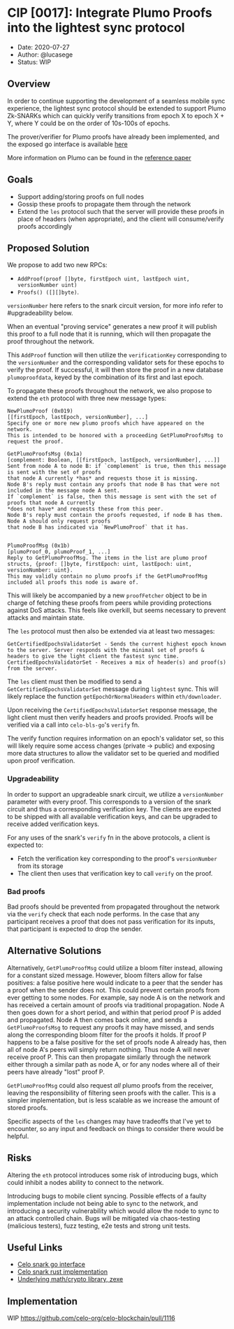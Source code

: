 
# CIP [0017]: Integrate Plumo Proofs into the lightest sync protocol

- Date: 2020-07-27
- Author: @lucasege
- Status: WIP

## Overview

In order to continue supporting the development of a seamless mobile sync experience, the lightest sync protocol should be extended to support Plumo Zk-SNARKs which can quickly verify transitions from epoch X to epoch X + Y, where Y could be on the order of 10s-100s of epochs.

The prover/verifier for Plumo proofs have already been implemented, and the exposed go interface is available [here](https://github.com/celo-org/celo-bls-go)

More information on Plumo can be found in the [reference paper](https://docs.zkproof.org/pages/standards/accepted-workshop3/proposal-plumo_celolightclient.pdf)

## Goals

- Support adding/storing proofs on full nodes
- Gossip these proofs to propagate them through the network
- Extend the `les` protocol such that the server will provide these proofs in place of headers (when appropriate), and the client will consume/verify proofs accordingly

## Proposed Solution

We propose to add two new RPCs: 
* `AddProof(proof []byte, firstEpoch uint, lastEpoch uint, versionNumber uint)`
* `Proofs() ([][]byte)`.

`versionNumber` here refers to the snark circuit version, for more info refer to #upgradeability below.

When an eventual "proving service" generates a new proof it will publish this proof to a full node that it is running, which will then propagate the proof throughout the network.

This `AddProof` function will then utilize the `verificationKey` corresponding to the `versionNumber` and the corresponding validator sets for these epochs to verify the proof. If successful, it will then store the proof in a new database `plumoproofdata`, keyed by the combination of its first and last epoch. 

To propagate these proofs throughout the network, we also propose to extend the `eth` protocol with three new message types: 
```
NewPlumoProof (0x019)
[[firstEpoch, lastEpoch, versionNumber], ...]
Specify one or more new plumo proofs which have appeared on the network.
This is intended to be honored with a proceeding GetPlumoProofsMsg to request the proof.

GetPlumoProofsMsg (0x1a)
[complement: Boolean, [[firstEpoch, lastEpoch, versionNumber], ...]]
Sent from node A to node B: if `complement` is true, then this message is sent with the set of proofs
that node A currently *has* and requests those it is missing.
Node B's reply must contain any proofs that node B has that were not included in the message node A sent.
If `complement` is false, then this message is sent with the set of proofs that node A currently
*does not have* and requests these from this peer.
Node B's reply must contain the proofs requested, if node B has them. Node A should only request proofs
that node B has indicated via `NewPlumoProof` that it has.


PlumoProofMsg (0x1b)
[plumoProof_0, plumoProof_1, ...]
Reply to GetPlumoProofMsg. The items in the list are plumo proof structs, {proof: []byte, firstEpoch: uint, lastEpoch: uint, versionNumber: uint}.
This may validly contain no plumo proofs if the GetPlumoProofMsg included all proofs this node is aware of.
```

This will likely be accompanied by a new `proofFetcher` object to be in charge of fetching these proofs from peers while providing protections against DoS attacks. This feels like overkill, but seems necessary to prevent attacks and maintain state.

The `les` protocol must then also be extended via at least two messages:
```
GetCertifiedEpochsValidatorSet - Sends the current highest epoch known to the server. Server responds with the minimal set of proofs & headers to give the light client the fastest sync time.
CertifiedEpochsValidatorSet - Receives a mix of header(s) and proof(s) from the server.
```

The `les` client must then be modified to send a `GetCertifiedEpochsValidatorSet` message during `lightest` sync. This will likely replace the function `getEpochOrNormalHeaders` within `eth/downloader`.

Upon receiving the `CertifiedEpochsValidatorSet` response message, the light client must then verify headers and proofs provided. Proofs will be verified via a call into `celo-bls-go`'s `verify` fn.

The verify function requires information on an epoch's validator set, so this will likely require some access changes (private -> public) and exposing more data structures to allow the validator set to be queried and modified upon proof verification.

### Upgradeability
In order to support an upgradeable snark circuit, we utilize a `versionNumber` parameter with every proof. This corresponds to a version of the snark circuit and thus a corresponding verification key. The clients are expected to be shipped with all available verification keys, and can be upgraded to receive added verification keys.

For any uses of the snark's `verify` fn in the above protocols, a client is expected to:
* Fetch the verification key corresponding to the proof's `versionNumber` from its storage
* The client then uses that verification key to call `verify` on the proof.

### Bad proofs
Bad proofs should be prevented from propagated throughout the network via the `verify` check that each node performs. In the case that any participant receives a proof that does not pass verification for its inputs, that participant is expected to drop the sender. 

## Alternative Solutions

Alternatively, `GetPlumoProofMsg` could utilize a bloom filter instead, allowing for a constant sized message. However, bloom filters allow for false positives: a false positive here would indicate to a peer that the sender has a proof when the sender does not. This could prevent certain proofs from ever getting to some nodes. For example, say node A is on the network and has received a certain amount of proofs via traditional propagation. Node A then goes down for a short period, and within that period proof P is added and propagated. Node A then comes back online, and sends a `GetPlumoProofsMsg` to request any proofs it may have missed, and sends along the corresponding bloom filter for the proofs it holds. If proof P happens to be a false positive for the set of proofs node A already has, then all of node A's peers will simply return nothing. Thus node A will never receive proof P. This can then propagate similarly through the network either through a similar path as node A, or for any nodes where all of their peers have already "lost" proof P.

`GetPlumoProofMsg` could also request *all* plumo proofs from the receiver, leaving the responsibility of filtering seen proofs with the caller. This is a simpler implementation, but is less scalable as we increase the amount of stored proofs. 

Specific aspects of the `les` changes may have tradeoffs that I've yet to encounter, so any input and feedback on things to consider there would be helpful.

## Risks

Altering the `eth` protocol introduces some risk of introducing bugs, which could inhibit a nodes ability to connect to the network.

Introducing bugs to mobile client syncing. Possible effects of a faulty implementation include not being able to sync to the network, and introducing a security vulnerability which would allow the node to sync to an attack controlled chain. Bugs will be mitigated via chaos-testing (malicious testers), fuzz testing, e2e tests and strong unit tests.

## Useful Links
- [Celo snark go interface](https://github.com/celo-org/celo-bls-go)
- [Celo snark rust implementation](https://github.com/celo-org/celo-bls-snark-rs)
- [Underlying math/crypto library, zexe](https://github.com/scipr-lab/zexe)

## Implementation

WIP https://github.com/celo-org/celo-blockchain/pull/1116
